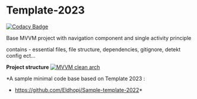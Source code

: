 # Template-2023

[![Codacy Badge](https://app.codacy.com/project/badge/Grade/f696be63fcd14b77aecf666e2fed61d2)](https://www.codacy.com/gh/Eldhopj/Template-2021/dashboard?utm_source=github.com&amp;utm_medium=referral&amp;utm_content=Eldhopj/Template-2021&amp;utm_campaign=Badge_Grade)

Base MVVM project with navigation component and single activity principle

contains - essential files, file structure, dependencies, gitignore, detekt config ect...

**Project structure**
[![MVVM clean arch](https://user-images.githubusercontent.com/21035435/69536839-9f4c8e80-0fa0-11ea-85ee-d7823e5a46b0.png "MVVM clean arch")](https://user-images.githubusercontent.com/21035435/69536839-9f4c8e80-0fa0-11ea-85ee-d7823e5a46b0.png "MVVM clean arch")

*A sample minimal code base based on Template 2023 :
* https://github.com/Eldhopj/Sample-template-2022*
